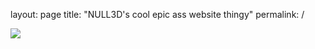 layout: page
title: "NULL3D's cool epic ass website thingy"
permalink: /

![](/null3d.gay/banner.png)
